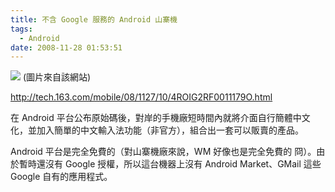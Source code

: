 ```yaml
---
title: 不含 Google 服務的 Android 山寨機
tags:
  - Android
date: 2008-11-28 01:53:51
---
```


[![](http://img1.cache.netease.com/mobile/2008/11/27/qiji_07.jpg)](http://img1.cache.netease.com/mobile/2008/11/27/qiji_07.jpg)
(圖片來自該網站)

http://tech.163.com/mobile/08/1127/10/4ROIG2RF0011179O.html

在 Android 平台公布原始碼後，對岸的手機廠短時間內就將介面自行簡體中文化，並加入簡單的中文輸入法功能（非官方），組合出一套可以販賣的產品。

Android 平台是完全免費的（對山寨機廠來說，WM 好像也是完全免費的 冏）。由於暫時還沒有 Google 授權，所以這台機器上沒有 Android Market、GMail 這些 Google 自有的應用程式。